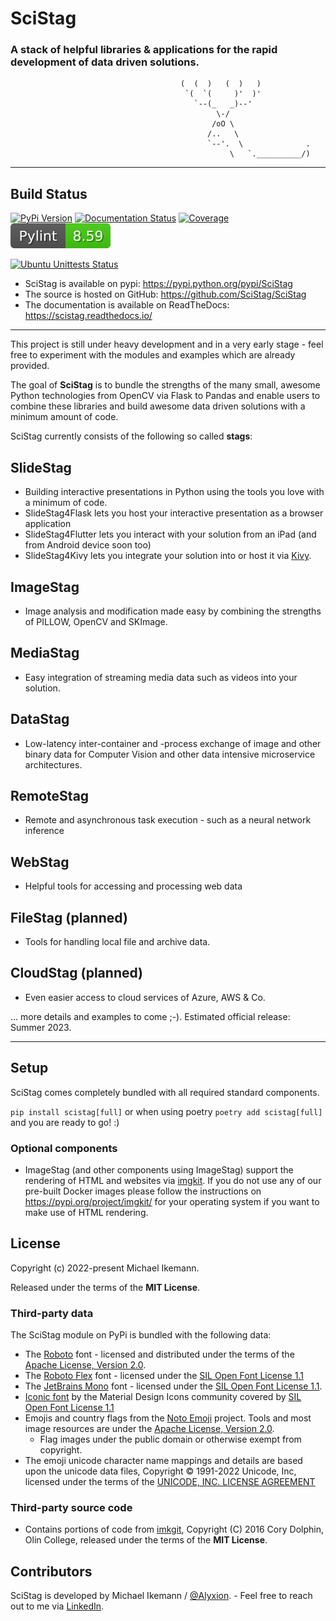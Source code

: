 # SciStag

### A stack of helpful libraries & applications for the rapid development of data driven solutions.

```
                                      (  (  )   (  )   )
                                       `(  `(     )'  )'
                                         `--(_   _)--'
                                              \-/
                                             /oO \
                                            /..   \
                                            `--'.  \              .             
                                                 \   `.__________/)
```

---

Build Status
------------

[![PyPi Version](https://img.shields.io/pypi/v/SciStag.svg)](https://pypi.python.org/pypi/SciStag)
[![Documentation Status](https://readthedocs.org/projects/scistag/badge/?version=latest)](https://scistag.readthedocs.io/en/latest/?badge=latest)
[![Coverage](https://coveralls.io/repos/github/SciStag/SciStag/badge.svg?branch=main)](https://coveralls.io/github/SciStag/SciStag)
[![Pylint](https://raw.githubusercontent.com/SciStag/SciStag/v0.0.2/docs/source/generated/pylint.svg)](https://coveralls.io/github/SciStag/SciStag)

[![Ubuntu Unittests Status](https://github.com/scistag/scistag/workflows/Ubuntu%20Unittests/badge.svg)](https://github.com/scistag/scistag/actions?query=workflow%3A%22Ubuntu+Unittests%22)

* SciStag is available on pypi: https://pypi.python.org/pypi/SciStag
* The source is hosted on GitHub: https://github.com/SciStag/SciStag
* The documentation is available on ReadTheDocs: https://scistag.readthedocs.io/

---

This project is still under heavy development and in a very early stage - feel free to experiment with the modules and
examples which are already provided.

The goal of **SciStag** is to bundle the strengths of the many small, awesome Python technologies from OpenCV via Flask
to Pandas and enable users to combine these libraries and build awesome data driven solutions with a minimum amount of
code.

SciStag currently consists of the following so called **stags**:

## SlideStag

- Building interactive presentations in Python using the tools you love with a minimum of code.
- SlideStag4Flask lets you host your interactive presentation as a browser application
- SlideStag4Flutter lets you interact with your solution from an iPad (and from Android device soon too)
- SlideStag4Kivy lets you integrate your solution into or host it via [Kivy](https://github.com/kivy/kivy).

## ImageStag

- Image analysis and modification made easy by combining the strengths of PILLOW, OpenCV and SKImage.

## MediaStag

- Easy integration of streaming media data such as videos into your solution.

## DataStag

- Low-latency inter-container and -process exchange of image and other binary data for Computer Vision and other data
  intensive microservice architectures.

## RemoteStag

- Remote and asynchronous task execution - such as a neural network inference

## WebStag

* Helpful tools for accessing and processing web data

## FileStag (planned)

* Tools for handling local file and archive data.

## CloudStag (planned)

* Even easier access to cloud services of Azure, AWS & Co.

... more details and examples to come ;-). Estimated official release: Summer 2023.

---

## Setup

SciStag comes completely bundled with all required standard components.

`pip install scistag[full]` or when using poetry `poetry add scistag[full]` and you are ready to go! :)

### Optional components

* ImageStag (and other components using ImageStag) support the rendering of HTML and websites via
  [imgkit](https://pypi.org/project/imgkit/). If you do not use any of our pre-built Docker images please follow the
  instructions on https://pypi.org/project/imgkit/ for your operating system if you want to make use of HTML rendering.

## License

Copyright (c) 2022-present Michael Ikemann.

Released under the terms of the **MIT License**.

### Third-party data

The SciStag module on PyPi is bundled with the following data:

* The [Roboto](https://fonts.google.com/specimen/Roboto) font - licensed and distributed under the terms of
  the [Apache License, Version 2.0](https://www.apache.org/licenses/LICENSE-2.0).
* The [Roboto Flex](https://github.com/googlefonts/roboto-flex) font - licensed under
  the [SIL Open Font License 1.1](http://scripts.sil.org/cms/scripts/page.php?item_id=OFL_web)
* The [JetBrains Mono](https://www.jetbrains.com/lp/mono/) font - licensed under
  the [SIL Open Font License 1.1](http://scripts.sil.org/cms/scripts/page.php?item_id=OFL_web).
* [Iconic font](https://github.com/Templarian/MaterialDesign-Webfont) by the Material Design Icons community covered
  by [SIL Open Font License 1.1](http://scripts.sil.org/cms/scripts/page.php?item_id=OFL_web)
* Emojis and country flags from the [Noto Emoji](https://github.com/googlefonts/noto-emoji) project. Tools and most
  image resources are under the [Apache License, Version 2.0](https://www.apache.org/licenses/LICENSE-2.0).
    * Flag images under the public domain or otherwise exempt from copyright.
* The emoji unicode character name mappings and details are based upon the unicode data files, Copyright © 1991-2022
  Unicode, Inc, licensed under the terms of the [UNICODE, INC. LICENSE AGREEMENT](https://www.unicode.org/license.txt)

### Third-party source code

* Contains portions of code from [imkgit](https://github.com/jarrekk/imgkit), Copyright (C) 2016 Cory Dolphin, Olin
  College, released under the terms of the **MIT License**.

## Contributors

SciStag is developed by Michael Ikemann / [@Alyxion](https://github.com/Alyxion). - Feel free to reach out to me
via [LinkedIn](https://www.linkedin.com/in/michael-ikemann/).

